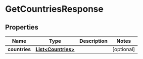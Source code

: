 

# GetCountriesResponse


## Properties

| Name | Type | Description | Notes |
|------------ | ------------- | ------------- | -------------|
|**countries** | [**List&lt;Countries&gt;**](Countries.md) |  |  [optional] |



